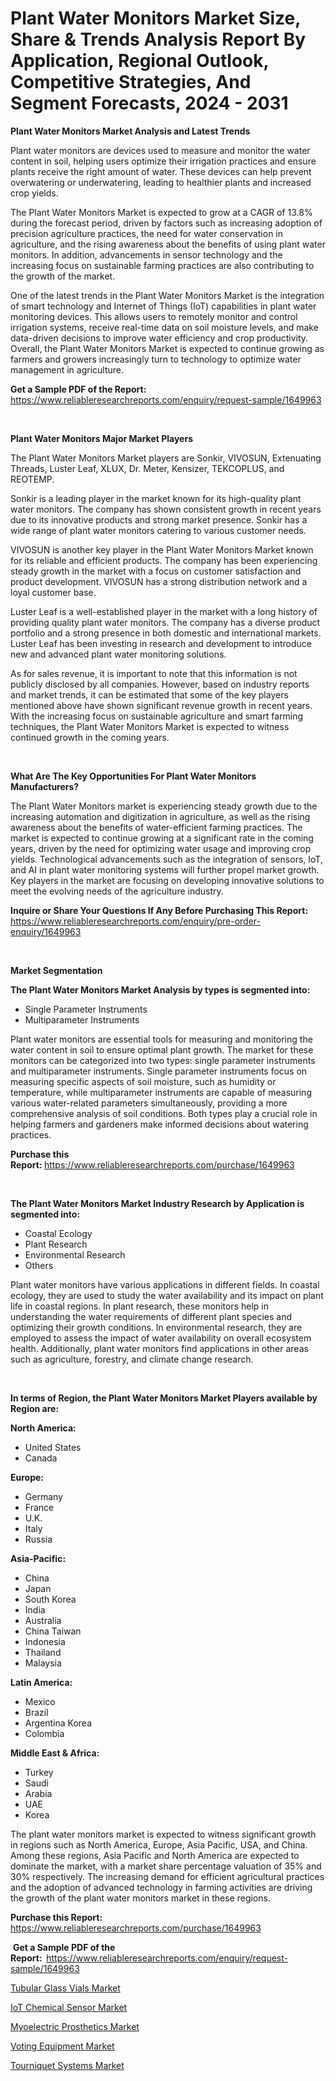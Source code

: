 <p><h1>Plant Water Monitors Market Size, Share & Trends Analysis Report By Application, Regional Outlook, Competitive Strategies, And Segment Forecasts, 2024 - 2031</h1></p><p><strong>Plant Water Monitors Market Analysis and Latest Trends</strong></p>
<p><p>Plant water monitors are devices used to measure and monitor the water content in soil, helping users optimize their irrigation practices and ensure plants receive the right amount of water. These devices can help prevent overwatering or underwatering, leading to healthier plants and increased crop yields.</p><p>The Plant Water Monitors Market is expected to grow at a CAGR of 13.8% during the forecast period, driven by factors such as increasing adoption of precision agriculture practices, the need for water conservation in agriculture, and the rising awareness about the benefits of using plant water monitors. In addition, advancements in sensor technology and the increasing focus on sustainable farming practices are also contributing to the growth of the market.</p><p>One of the latest trends in the Plant Water Monitors Market is the integration of smart technology and Internet of Things (IoT) capabilities in plant water monitoring devices. This allows users to remotely monitor and control irrigation systems, receive real-time data on soil moisture levels, and make data-driven decisions to improve water efficiency and crop productivity. Overall, the Plant Water Monitors Market is expected to continue growing as farmers and growers increasingly turn to technology to optimize water management in agriculture.</p></p>
<p><strong>Get a Sample PDF of the Report:&nbsp;</strong> <a href="https://www.reliableresearchreports.com/enquiry/request-sample/1649963">https://www.reliableresearchreports.com/enquiry/request-sample/1649963</a></p>
<p>&nbsp;</p>
<p><strong>Plant Water Monitors Major Market Players</strong></p>
<p><p>The Plant Water Monitors Market players are Sonkir, VIVOSUN, Extenuating Threads, Luster Leaf, XLUX, Dr. Meter, Kensizer, TEKCOPLUS, and REOTEMP. </p><p>Sonkir is a leading player in the market known for its high-quality plant water monitors. The company has shown consistent growth in recent years due to its innovative products and strong market presence. Sonkir has a wide range of plant water monitors catering to various customer needs.</p><p>VIVOSUN is another key player in the Plant Water Monitors Market known for its reliable and efficient products. The company has been experiencing steady growth in the market with a focus on customer satisfaction and product development. VIVOSUN has a strong distribution network and a loyal customer base.</p><p>Luster Leaf is a well-established player in the market with a long history of providing quality plant water monitors. The company has a diverse product portfolio and a strong presence in both domestic and international markets. Luster Leaf has been investing in research and development to introduce new and advanced plant water monitoring solutions.</p><p>As for sales revenue, it is important to note that this information is not publicly disclosed by all companies. However, based on industry reports and market trends, it can be estimated that some of the key players mentioned above have shown significant revenue growth in recent years. With the increasing focus on sustainable agriculture and smart farming techniques, the Plant Water Monitors Market is expected to witness continued growth in the coming years.</p></p>
<p>&nbsp;</p>
<p><strong>What Are The Key Opportunities For Plant Water Monitors Manufacturers?</strong></p>
<p><p>The Plant Water Monitors market is experiencing steady growth due to the increasing automation and digitization in agriculture, as well as the rising awareness about the benefits of water-efficient farming practices. The market is expected to continue growing at a significant rate in the coming years, driven by the need for optimizing water usage and improving crop yields. Technological advancements such as the integration of sensors, IoT, and AI in plant water monitoring systems will further propel market growth. Key players in the market are focusing on developing innovative solutions to meet the evolving needs of the agriculture industry.</p></p>
<p><strong>Inquire or Share Your Questions If Any Before Purchasing This Report:</strong> <a href="https://www.reliableresearchreports.com/enquiry/pre-order-enquiry/1649963">https://www.reliableresearchreports.com/enquiry/pre-order-enquiry/1649963</a></p>
<p>&nbsp;</p>
<p><strong>Market Segmentation</strong></p>
<p><strong>The Plant Water Monitors Market Analysis by types is segmented into:</strong></p>
<p><ul><li>Single Parameter Instruments</li><li>Multiparameter Instruments</li></ul></p>
<p><p>Plant water monitors are essential tools for measuring and monitoring the water content in soil to ensure optimal plant growth. The market for these monitors can be categorized into two types: single parameter instruments and multiparameter instruments. Single parameter instruments focus on measuring specific aspects of soil moisture, such as humidity or temperature, while multiparameter instruments are capable of measuring various water-related parameters simultaneously, providing a more comprehensive analysis of soil conditions. Both types play a crucial role in helping farmers and gardeners make informed decisions about watering practices.</p></p>
<p><strong>Purchase this Report:&nbsp;</strong><a href="https://www.reliableresearchreports.com/purchase/1649963">https://www.reliableresearchreports.com/purchase/1649963</a></p>
<p>&nbsp;</p>
<p><strong>The Plant Water Monitors Market Industry Research by Application is segmented into:</strong></p>
<p><ul><li>Coastal Ecology</li><li>Plant Research</li><li>Environmental Research</li><li>Others</li></ul></p>
<p><p>Plant water monitors have various applications in different fields. In coastal ecology, they are used to study the water availability and its impact on plant life in coastal regions. In plant research, these monitors help in understanding the water requirements of different plant species and optimizing their growth conditions. In environmental research, they are employed to assess the impact of water availability on overall ecosystem health. Additionally, plant water monitors find applications in other areas such as agriculture, forestry, and climate change research.</p></p>
<p>&nbsp;</p>
<p><strong>In terms of Region, the Plant Water Monitors Market Players available by Region are:</strong></p>
<p>
    <p> <strong> North America: </strong>
        <ul>
            <li>United States</li>
            <li>Canada</li>
        </ul>
        </p> 
    <p> <strong> Europe: </strong>
        <ul>
            <li>Germany</li>
            <li>France</li>
            <li>U.K.</li>
            <li>Italy</li>
            <li>Russia</li>
        </ul>
        </p> 
    <p> <strong> Asia-Pacific: </strong>
        <ul>
            <li>China</li>
            <li>Japan</li>
            <li>South Korea</li>
            <li>India</li>
            <li>Australia</li>
            <li>China Taiwan</li>
            <li>Indonesia</li>
            <li>Thailand</li>
            <li>Malaysia</li>
        </ul>
        </p> 
    <p> <strong> Latin America: </strong>
        <ul>
            <li>Mexico</li>
            <li>Brazil</li>
            <li>Argentina Korea</li>
            <li>Colombia</li>
        </ul>
        </p> 
    <p> <strong> Middle East & Africa: </strong>
        <ul>
            <li>Turkey</li>
            <li>Saudi</li>
            <li>Arabia</li>
            <li>UAE</li>
            <li>Korea</li>
        </ul>
    </p>
    </p>
<p><p>The plant water monitors market is expected to witness significant growth in regions such as North America, Europe, Asia Pacific, USA, and China. Among these regions, Asia Pacific and North America are expected to dominate the market, with a market share percentage valuation of 35% and 30% respectively. The increasing demand for efficient agricultural practices and the adoption of advanced technology in farming activities are driving the growth of the plant water monitors market in these regions.</p></p>
<p><strong>Purchase this Report: </strong><a href="https://www.reliableresearchreports.com/purchase/1649963">https://www.reliableresearchreports.com/purchase/1649963</a></p>
<p>&nbsp;<strong>Get a Sample PDF of the Report:&nbsp;&nbsp;</strong><a href="https://www.reliableresearchreports.com/enquiry/request-sample/1649963">https://www.reliableresearchreports.com/enquiry/request-sample/1649963</a></p>
<p><strong></strong></p>
<p><p><a href="https://issuu.com/reportprime-2/docs/tubular-glass-vials-market-size-2030.pptx">Tubular Glass Vials Market</a></p><p><a href="https://github.com/Angelnienowdseej3e45z3p8c/Market-Research-Report-List-1/blob/main/iot-chemical-sensor-market.md">IoT Chemical Sensor Market</a></p><p><a href="https://medium.com/@faeernser3445/myoelectric-prosthetics-market-exploring-market-share-market-trends-and-future-growth-f910f3202487">Myoelectric Prosthetics Market</a></p><p><a href="https://issuu.com/reportprime-2/docs/voting-equipment-market-size-2030.pptx">Voting Equipment Market</a></p><p><a href="https://medium.com/p/096d9fd2383a/edit">Tourniquet Systems Market</a></p></p>